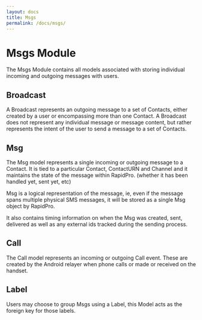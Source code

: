 ```yaml
---
layout: docs
title: Msgs
permalink: /docs/msgs/
---
```


# Msgs Module

The Msgs Module contains all models associated with storing individual incoming
and outgoing messages with users.

## Broadcast

A Broadcast represents an outgoing message to a set of Contacts, either created
by a user or encompassing more than one Contact. A Broadcast does not represent
any individual message or message content, but rather represents the intent
of the user to send a message to a set of Contacts.

## Msg

The Msg model represents a single incoming or outgoing message to a Contact. It is
tied to a particular Contact, ContactURN and Channel and it maintains the state
of the message within RapidPro. (whether it has been handled yet, sent yet, etc)

Msg is a logical representation of the message, ie, even if the message spans
multiple physical SMS messages, it will be stored as a single Msg object by
RapidPro.

It also contains timing information on when the Msg was created, sent, delivered
as well as any external ids tracked during the sending process.

## Call

The Call model represents an incoming or outgoing Call event. These are created
by the Android relayer when phone calls or made or received on the handset.

## Label

Users may choose to group Msgs using a Label, this Model acts as the foreign key
for those labels.
